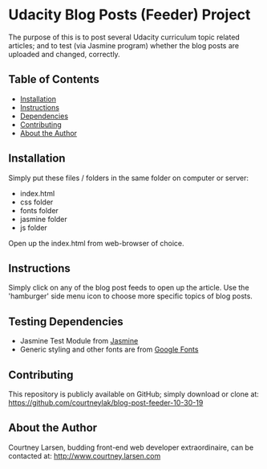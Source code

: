 # Udacity Blog Posts (Feeder) Project

The purpose of this is to post several Udacity curriculum topic related articles; and to test (via Jasmine program) whether the blog posts are uploaded and changed, correctly.

## Table of Contents

- [Installation](#installation)
- [Instructions](#instructions)
- [Dependencies](#gamedependencies)
- [Contributing](#contributing)
- [About the Author](#abouttheauthor)

## Installation

Simply put these files / folders in the same folder on computer or server:

* index.html
* css folder
* fonts folder
* jasmine folder
* js folder

Open up the index.html from web-browser of choice.

## Instructions

Simply click on any of the blog post feeds to open up the article.
Use the 'hamburger' side menu icon to choose more specific topics of blog posts.

## Testing Dependencies

* Jasmine Test Module from [Jasmine](http://jasmine.github.io/)
* Generic styling and other fonts are from [Google Fonts](https://fonts.googleapis.com/)

## Contributing

This repository is publicly available on GitHub; simply download or clone at: https://github.com/courtneylak/blog-post-feeder-10-30-19

## About the Author

Courtney Larsen, budding front-end web developer extraordinaire, can be contacted at: http://www.courtney.larsen.com
